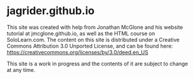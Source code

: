 # jagrider.github.io

This site was created with help from Jonathan McGlone and his website tutorial at jmcglone.github.io, as well as 
the HTML course on SoloLearn.com.
The content on this site is distributed under a Creative Commons Attribution 3.0 Unported License, 
and can be found here: https://creativecommons.org/licenses/by/3.0/deed.en_US

This site is a work in progress and the contents of it are subject to change at any time.
